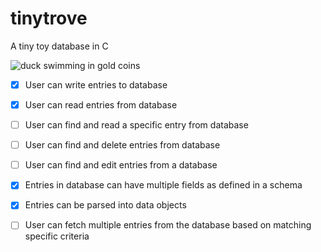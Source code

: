 # tinytrove
A tiny toy database in C

![duck swimming in gold coins](https://media.giphy.com/media/gQdejV5BBChHi/giphy.gif)

- [x] User can write entries to database
- [x] User can read entries from database
- [ ] User can find and read a specific entry from database
- [ ] User can find and delete entries from database
- [ ] User can find and edit entries from a database
- [x] Entries in database can have multiple fields as defined in a schema
- [x] Entries can be parsed into data objects
- [ ] User can fetch multiple entries from the database based on matching specific criteria

